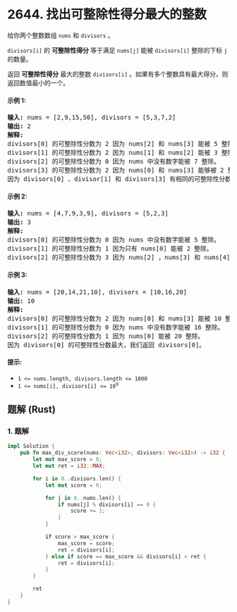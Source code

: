 # 2644. 找出可整除性得分最大的整数
给你两个整数数组 `nums` 和 `divisors` 。

`divisors[i]` 的 **可整除性得分** 等于满足 `nums[j]` 能被 `divisors[i]` 整除的下标 `j` 的数量。

返回 **可整除性得分** 最大的整数 `divisors[i]` 。如果有多个整数具有最大得分，则返回数值最小的一个。

#### 示例 1:
<pre>
<strong>输入:</strong> nums = [2,9,15,50], divisors = [5,3,7,2]
<strong>输出:</strong> 2
<strong>解释:</strong>
divisors[0] 的可整除性分数为 2 因为 nums[2] 和 nums[3] 能被 5 整除。
divisors[1] 的可整除性分数为 2 因为 nums[1] 和 nums[2] 能被 3 整除。
divisors[2] 的可整除性分数为 0 因为 nums 中没有数字能被 7 整除。
divisors[3] 的可整除性分数为 2 因为 nums[0] 和 nums[3] 能够被 2 整除。
因为 divisors[0] 、divisor[1] 和 divisors[3] 有相同的可整除性分数，我们返回更小的那个 divisors[3]。
</pre>

#### 示例 2:
<pre>
<strong>输入:</strong> nums = [4,7,9,3,9], divisors = [5,2,3]
<strong>输出:</strong> 3
<strong>解释:</strong>
divisors[0] 的可整除性分数为 0 因为 nums 中没有数字能被 5 整除。
divisors[1] 的可整除性分数为 1 因为只有 nums[0] 能被 2 整除。
divisors[2] 的可整除性分数为 3 因为 nums[2] ，nums[3] 和 nums[4] 能被 3 整除。
</pre>

#### 示例 3:
<pre>
<strong>输入:</strong> nums = [20,14,21,10], divisors = [10,16,20]
<strong>输出:</strong> 10
<strong>解释:</strong>
divisors[0] 的可整除性分数为 2 因为 nums[0] 和 nums[3] 能被 10 整除。
divisors[1] 的可整除性分数为 0 因为 nums 中没有数字能被 16 整除。
divisors[2] 的可整除性分数为 1 因为 nums[0] 能被 20 整除。
因为 divisors[0] 的可整除性分数最大，我们返回 divisors[0]。
</pre>

#### 提示:
* `1 <= nums.length, divisors.length <= 1000`
* <code>1 <= nums[i], divisors[i] <= 10<sup>9</sup></code>

## 题解 (Rust)

### 1. 题解
```Rust
impl Solution {
    pub fn max_div_score(nums: Vec<i32>, divisors: Vec<i32>) -> i32 {
        let mut max_score = 0;
        let mut ret = i32::MAX;

        for i in 0..divisors.len() {
            let mut score = 0;

            for j in 0..nums.len() {
                if nums[j] % divisors[i] == 0 {
                    score += 1;
                }
            }

            if score > max_score {
                max_score = score;
                ret = divisors[i];
            } else if score == max_score && divisors[i] < ret {
                ret = divisors[i];
            }
        }

        ret
    }
}
```
